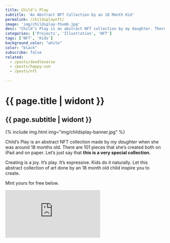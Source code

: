 ```yaml
---
title: Child’s Play
subtitle: 'An Abstract NFT Collection by an 18 Month Kid'
permalink: /childsplaynft/
image: 'img/childsplay-thumb.jpg'
desc: "Child’s Play is an abstract NFT collection by my daughter. There are 101 pieces that she’s created both on my iPad and on paper."
categories: ['Projects', 'Illustration', 'NFT']
tags: ['NFT', 'Kids']
background_color: "white"
color: "black"
subscribe: false
related:
  - /posts/doodleverse
  - /posts/happy-sun
  - /posts/nft
  
---
```

# {{ page.title | widont }}
## {{ page.subtitle | widont }}

{% include img.html img="img/childsplay-banner.jpg" %}

Child’s Play is an abstract NFT collection made by *my daughter* when she was around 18 months old. There are 101 pieces that she’s created both on iPad and on paper. Let’s just say that **this is a very special collection.**

Creating is a joy. It’s play. It’s expressive. Kids do it naturally. Let this abstract collection of art done by an 18 month old child inspire you to create.

Mint yours for free below.

<div class="thirdweb-nft-drop">
  <iframe src="https://gateway.ipfscdn.io/ipfs/QmPaVYdGue8zEXFKqrtVHpvzBvufM1DYzw5n1of3KVPG88/nft-drop.html?contract=0x063D76A8D094Fafad03E7539a8C88BC3fC049423&chainId=43114&primaryColor=pink" frameborder="0"></iframe>
</div>